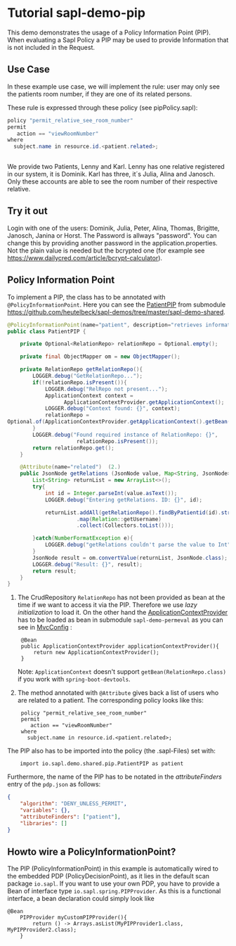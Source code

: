 # Tutorial  sapl-demo-pip

This demo demonstrates the usage of a Policy Information Point (PIP).  When evaluating a Sapl Policy a PIP may be used to provide  Information that is not included in the Request.

## Use Case
In these example use case, we will implement the rule: user may only see the patients room number, if they are one of its related persons.

These rule is expressed through these policy (see pipPolicy.sapl):

```java
policy "permit_relative_see_room_number"
permit
   action == "viewRoomNumber"
where
  subject.name in resource.id.<patient.related>;
  
```

We provide two Patients, Lenny and Karl. Lenny has one relative registered in our system, it is Dominik. Karl has three, it´s Julia, Alina and Janosch. Only these 
accounts are able to see the room number of their respective relative.

## Try it out
Login with one of the users: Dominik, Julia, Peter, Alina, Thomas, Brigitte, Janosch, Janina or Horst. 
The Password is allways "password". You can change this by providing another password in the application.properties. Not the plain value is needed but the bcrypted one (for example see https://www.dailycred.com/article/bcrypt-calculator).

## Policy Information Point

To implement a PIP, the class has to be annotated with `@PolicyInformationPoint`.
Here you can see the [PatientPIP](https://github.com/heutelbeck/sapl-demos/blob/master/sapl-demo-shared/src/main/java/io/sapl/demo/shared/pip/PatientPIP.java) from submodule <https://github.com/heutelbeck/sapl-demos/tree/master/sapl-demo-shared>.


```java
@PolicyInformationPoint(name="patient", description="retrieves information about patients")
public class PatientPIP {

	private Optional<RelationRepo> relationRepo = Optional.empty();

	private final ObjectMapper om = new ObjectMapper();

	private RelationRepo getRelationRepo(){
		LOGGER.debug("GetRelationRepo...");
		if(!relationRepo.isPresent()){
			LOGGER.debug("RelRepo not present...");
			ApplicationContext context =
			      ApplicationContextProvider.getApplicationContext();
			LOGGER.debug("Context found: {}", context);
			relationRepo = 
Optional.of(ApplicationContextProvider.getApplicationContext().getBean(RelationRepo.class)); (1.)
		}
		LOGGER.debug("Found required instance of RelationRepo: {}",
		              relationRepo.isPresent());
		return relationRepo.get();
	}

	@Attribute(name="related")  (2.)
	public JsonNode getRelations (JsonNode value, Map<String, JsonNode> variables) {
		List<String> returnList = new ArrayList<>();
		try{
			int id = Integer.parseInt(value.asText());
			LOGGER.debug("Entering getRelations. ID: {}", id);

			returnList.addAll(getRelationRepo().findByPatientid(id).stream()
                      .map(Relation::getUsername)
                      .collect(Collectors.toList()));

		}catch(NumberFormatException e){
			LOGGER.debug("getRelations couldn't parse the value to Int", e);
		}
		JsonNode result = om.convertValue(returnList, JsonNode.class);
		LOGGER.debug("Result: {}", result);
		return result;
	}
}

```

1. The CrudRepository `RelationRepo` has not  been provided as bean at the time if  we want to access it via the PIP.
    Therefore we use _lazy initialization_ to load it.
    On the other  hand the [ApplicationContextProvider](https://github.com/heutelbeck/sapl-demos/blob/master/sapl-demo-shared/src/main/java/io/sapl/demo/shared/pip/ApplicationContextProvider.java)
    has to be loaded as  bean in submodule `sapl-demo-permeval`
    as you can see in [MvcConfig](https://github.com/heutelbeck/sapl-demos/blob/master/sapl-demo-pip/src/main/java/io/sapl/demo/pip/config/MvcConfig.java) :

        @Bean
        public ApplicationContextProvider applicationContextProvider(){
            return new ApplicationContextProvider();
        }
 
     Note: `ApplicationContext` doesn't support `getBean(RelationRepo.class)` if you work with `spring-boot-devtools`.

2. The method annotated with `@Attribute` gives back a list of users who are related to a patient. The corresponding policy looks like this:

        policy "permit_relative_see_room_number"
        permit
           action == "viewRoomNumber"
        where
          subject.name in resource.id.<patient.related>;





The PIP also has to be imported into the policy (the .sapl-Files) set with:

```
    import io.sapl.demo.shared.pip.PatientPIP as patient

```



Furthermore, the name of the PIP has to be notated in the _attributeFinders_ entry of the `pdp.json` as follows:

```json
{
    "algorithm": "DENY_UNLESS_PERMIT",
    "variables": {},
    "attributeFinders": ["patient"],
    "libraries": []
}
```

## Howto wire a PolicyInformationPoint?
The PIP (PolicyInformationPoint) in this example is automatically wired to the embedded PDP (PolicyDecisionPoint), as it lies in the default scan package `io.sapl`.
If you want to use your own PDP, you have to provide a Bean of interface type `io.sapl.spring.PIPProvider`. 
As this is a functional interface, a bean declaration could simply look like

```
@Bean
	PIPProvider myCustomPIPProvider(){
		return () -> Arrays.asList(MyPIPProvider1.class, MyPIPProvider2.class);
	}
```